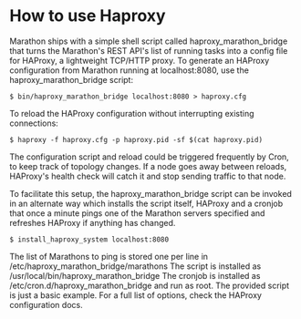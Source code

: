 <h1>How to use Haproxy</h1>
Marathon ships with a simple shell script called haproxy_marathon_bridge that turns the Marathon's REST API's list of running tasks into a config file for HAProxy, a lightweight TCP/HTTP proxy. To generate an HAProxy configuration from Marathon running at localhost:8080, use the haproxy_marathon_bridge script:

    $ bin/haproxy_marathon_bridge localhost:8080 > haproxy.cfg
To reload the HAProxy configuration without interrupting existing connections:

    $ haproxy -f haproxy.cfg -p haproxy.pid -sf $(cat haproxy.pid)
The configuration script and reload could be triggered frequently by Cron, to keep track of topology changes. If a node goes away between reloads, HAProxy's health check will catch it and stop sending traffic to that node.

To facilitate this setup, the haproxy_marathon_bridge script can be invoked in an alternate way which installs the script itself, HAProxy and a cronjob that once a minute pings one of the Marathon servers specified and refreshes HAProxy if anything has changed.

    $ install_haproxy_system localhost:8080
The list of Marathons to ping is stored one per line in /etc/haproxy_marathon_bridge/marathons The script is installed as /usr/local/bin/haproxy_marathon_bridge The cronjob is installed as /etc/cron.d/haproxy_marathon_bridge and run as root. The provided script is just a basic example. For a full list of options, check the HAProxy configuration docs.
